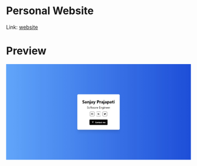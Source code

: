 # Personal Website

Link: [website](https://sanjayprajapati.me)

# Preview

![website-preview](./.github/preview.jpeg)

